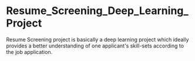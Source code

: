# Resume_Screening_Deep_Learning_Project
Resume Screening project is basically a deep learning project which ideally provides a better understanding of one applicant's skill-sets according to the job application.
